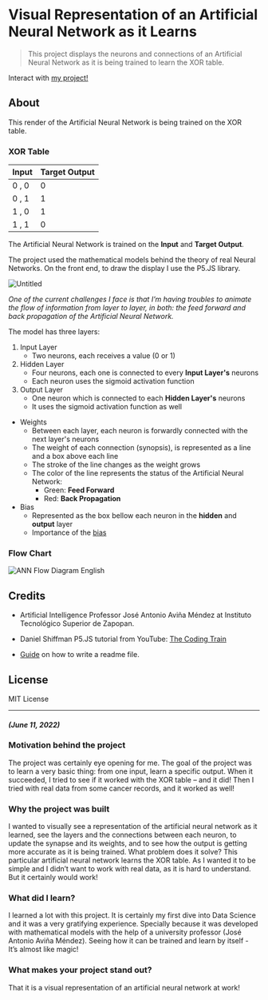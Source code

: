 # Visual Representation of an Artificial Neural Network as it Learns
> This project displays the neurons and connections of an Artificial Neural Network as it is being trained to learn the XOR table.

Interact with [my project!](https://danielvalenzuelaperez.github.io/Visual-Neural-Network/ "GitHub Pages")

## About

This render of the Artificial Neural Network is being trained on the XOR table.

### XOR Table

| Input | Target Output |
| ----- | ------------- |
| 0 , 0 | 0 |
| 0 , 1 | 1 |
| 1 , 0 | 1 |
| 1 , 1 | 0 |

The Artificial Neural Network is trained on the **Input** and **Target Output**.

The project used the mathematical models behind the theory of real Neural Networks. On the front end, to draw the display I use the P5.JS library.

![Untitled](https://user-images.githubusercontent.com/101780195/173217550-20b72e91-494a-4203-9ce5-d202d54c7d6d.gif)

*One of the current challenges I face is that I’m having troubles to animate the flow of information from layer to layer, in both: the feed forward and back propagation of the Artificial Neural Network.*

The model has three layers:
1. Input Layer
    - Two neurons, each receives a value (0 or 1)
1. Hidden Layer
    - Four neurons, each one is connected to every **Input Layer's** neurons
    - Each neuron uses the sigmoid activation function
1. Output Layer
    - One neuron which is connected to each **Hidden Layer's** neurons
    - It uses the sigmoid activation function as well
* Weights
    - Between each layer, each neuron is forwardly connected with the next layer's neurons
    - The weight of each connection (synopsis), is represented as a line and a box above each line
    - The stroke of the line changes as the weight grows
    - The color of the line represents the status of the Artificial Neural Network:
        - Green: **Feed Forward**
        - Red: **Back Propagation**
* Bias
    - Represented as the box bellow each neuron in the **hidden** and **output** layer
    - Importance of the [bias](https://stackoverflow.com/questions/2480650/what-is-the-role-of-the-bias-in-neural-networks "Stack OverFlow Post")

### Flow Chart

![ANN Flow Diagram English](https://user-images.githubusercontent.com/101780195/173217721-341689c9-af55-40c3-8f87-a56237963d0d.png)

## Credits

* Artificial Intelligence Professor José Antonio Aviña Méndez at Instituto Tecnológico Superior de Zapopan.

* Daniel Shiffman P5.JS tutorial from YouTube: [The Coding Train](https://www.youtube.com/channel/UCvjgXvBlbQiydffZU7m1_aw "YouTube Channel")

* [Guide](https://www.freecodecamp.org/news/how-to-write-a-good-readme-file/ "Blog Post") on how to write a readme file.

## License 
MIT License

---

#### *(June 11, 2022)*

### Motivation behind the project

The project was certainly eye opening for me. The goal of the project was to learn a very basic thing: from one input, learn a specific output. When it succeeded, I tried to see if it worked with the XOR table – and it did!
Then I tried with real data from some cancer records, and it worked as well! 

### Why the project was built

I wanted to visually see a representation of the artificial neural network as it learned, see the layers and the connections between each neuron, to update the synapse and its weights, and to see how the output is getting more accurate as it is being trained.
What problem does it solve?
This particular artificial neural network learns the XOR table. As I wanted it to be simple and I didn’t want to work with real data, as it is hard to understand. But it certainly would work!

### What did I learn?

I learned a lot with this project. It is certainly my first dive into Data Science and it was a very gratifying experience. Specially because it was developed with mathematical models with the help of a university professor (José Antonio Aviña Méndez). Seeing how it can be trained and learn by itself - It’s almost like magic!

### What makes your project stand out?

That it is a visual representation of an artificial neural network at work!
